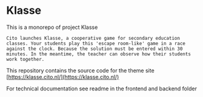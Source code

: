 # Klasse

This is a monorepo of project Klasse

```
Cito launches Klasse, a cooperative game for secondary education classes. Your students play this 'escape room-like' game in a race against the clock. Because the solution must be entered within 30 minutes. In the meantime, the teacher can observe how their students work together.
```

This repository contains the source code for the theme site [https://klasse.cito.nl/](https://klasse.cito.nl/)

For technical documentation see readme in the frontend and backend folder